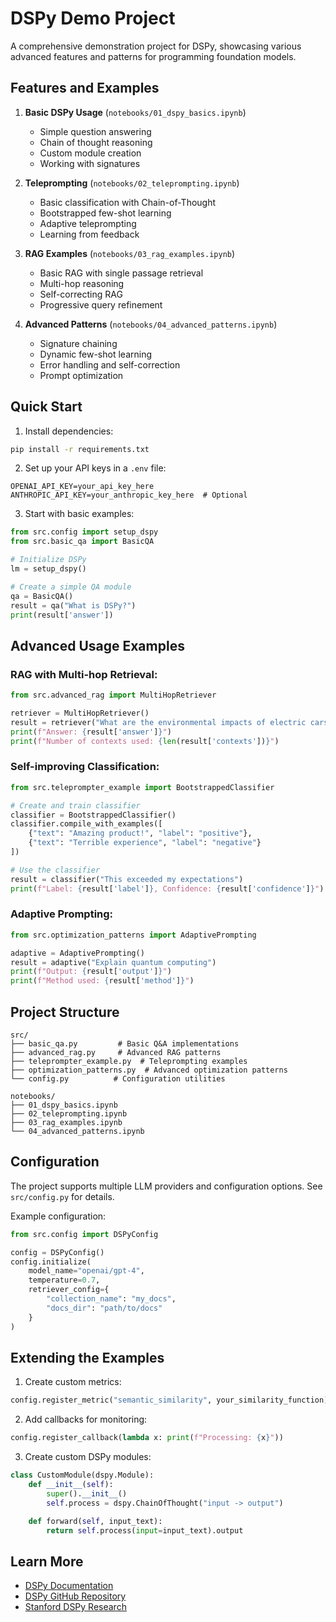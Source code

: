 # DSPy Demo Project

A comprehensive demonstration project for DSPy, showcasing various advanced features and patterns for programming foundation models.

## Features and Examples

1. **Basic DSPy Usage** (`notebooks/01_dspy_basics.ipynb`)

   - Simple question answering
   - Chain of thought reasoning
   - Custom module creation
   - Working with signatures

2. **Teleprompting** (`notebooks/02_teleprompting.ipynb`)

   - Basic classification with Chain-of-Thought
   - Bootstrapped few-shot learning
   - Adaptive teleprompting
   - Learning from feedback

3. **RAG Examples** (`notebooks/03_rag_examples.ipynb`)

   - Basic RAG with single passage retrieval
   - Multi-hop reasoning
   - Self-correcting RAG
   - Progressive query refinement

4. **Advanced Patterns** (`notebooks/04_advanced_patterns.ipynb`)
   - Signature chaining
   - Dynamic few-shot learning
   - Error handling and self-correction
   - Prompt optimization

## Quick Start

1. Install dependencies:

```bash
pip install -r requirements.txt
```

2. Set up your API keys in a `.env` file:

```env
OPENAI_API_KEY=your_api_key_here
ANTHROPIC_API_KEY=your_anthropic_key_here  # Optional
```

3. Start with basic examples:

```python
from src.config import setup_dspy
from src.basic_qa import BasicQA

# Initialize DSPy
lm = setup_dspy()

# Create a simple QA module
qa = BasicQA()
result = qa("What is DSPy?")
print(result['answer'])
```

## Advanced Usage Examples

### RAG with Multi-hop Retrieval:

```python
from src.advanced_rag import MultiHopRetriever

retriever = MultiHopRetriever()
result = retriever("What are the environmental impacts of electric cars?")
print(f"Answer: {result['answer']}")
print(f"Number of contexts used: {len(result['contexts'])}")
```

### Self-improving Classification:

```python
from src.teleprompter_example import BootstrappedClassifier

# Create and train classifier
classifier = BootstrappedClassifier()
classifier.compile_with_examples([
    {"text": "Amazing product!", "label": "positive"},
    {"text": "Terrible experience", "label": "negative"}
])

# Use the classifier
result = classifier("This exceeded my expectations")
print(f"Label: {result['label']}, Confidence: {result['confidence']}")
```

### Adaptive Prompting:

```python
from src.optimization_patterns import AdaptivePrompting

adaptive = AdaptivePrompting()
result = adaptive("Explain quantum computing")
print(f"Output: {result['output']}")
print(f"Method used: {result['method']}")
```

## Project Structure

```
src/
├── basic_qa.py         # Basic Q&A implementations
├── advanced_rag.py     # Advanced RAG patterns
├── teleprompter_example.py  # Teleprompting examples
├── optimization_patterns.py  # Advanced optimization patterns
└── config.py          # Configuration utilities

notebooks/
├── 01_dspy_basics.ipynb
├── 02_teleprompting.ipynb
├── 03_rag_examples.ipynb
└── 04_advanced_patterns.ipynb
```

## Configuration

The project supports multiple LLM providers and configuration options. See `src/config.py` for details.

Example configuration:

```python
from src.config import DSPyConfig

config = DSPyConfig()
config.initialize(
    model_name="openai/gpt-4",
    temperature=0.7,
    retriever_config={
        "collection_name": "my_docs",
        "docs_dir": "path/to/docs"
    }
)
```

## Extending the Examples

1. Create custom metrics:

```python
config.register_metric("semantic_similarity", your_similarity_function)
```

2. Add callbacks for monitoring:

```python
config.register_callback(lambda x: print(f"Processing: {x}"))
```

3. Create custom DSPy modules:

```python
class CustomModule(dspy.Module):
    def __init__(self):
        super().__init__()
        self.process = dspy.ChainOfThought("input -> output")

    def forward(self, input_text):
        return self.process(input=input_text).output
```

## Learn More

- [DSPy Documentation](https://dspy.ai/)
- [DSPy GitHub Repository](https://github.com/stanfordnlp/dspy)
- [Stanford DSPy Research](https://stanford.edu/~dshahara/dspy.pdf)

